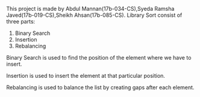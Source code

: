 This project is made by Abdul Mannan(17b-034-CS),Syeda Ramsha Javed(17b-019-CS),Sheikh Ahsan(17b-085-CS).
Library Sort consist of three parts:
1) Binary Search
2) Insertion
3) Rebalancing

Binary Search is used to find the position of the element where we have to insert.

Insertion is used to insert the element at that particular position.

Rebalancing is used to balance the list by creating gaps after each element.
